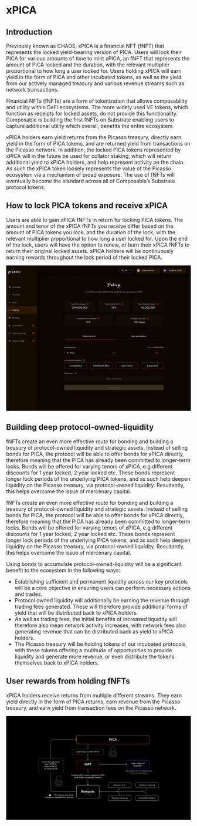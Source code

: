 # xPICA

## Introduction

Previously known as CHAOS, xPICA is a financial NFT (fNFT) that represents the locked yield-bearing version of PICA. 
Users will lock their PICA for various amounts of time to mint xPICA, 
an fNFT that represents the amount of PICA locked and the duration, 
with the relevant multiplier proportional to how long a user locked for. 
Users holding xPICA will earn yield in the form of PICA and other incubated tokens, 
as well as the yield from our actively managed treasury and various revenue streams such as network transactions.

Financial NFTs (fNFTs) are a form of tokenization that allows composability and utility within DeFi ecosystems. 
The more widely used VE tokens, which function as receipts for locked assets, do not provide this functionality. 
Composable is building the first fNFTs on Substrate enabling users to capture additional utility which overall, 
benefits the entire ecosystem. 

xPICA holders earn yield returns from the Picasso treasury, directly earn yield in the form of PICA tokens, 
and are returned yield from transactions on the Picasso network. 
In addition, the locked PICA tokens represented by xPICA will in the future be used for collator staking, 
which will return additional yield to xPICA holders, and help represent activity on the chain. 
As such the xPICA token loosely represents the value of the Picasso ecosystem via a mechanism of broad exposure. 
The use of fNFTs will eventually become the standard across all of Composable’s Substrate protocol tokens.

## How to lock PICA tokens and receive xPICA 

Users are able to gain xPICA fNFTs in return for locking PICA tokens. 
The amount and tenor of the xPICA fNFTs you receive differ based on the amount of PICA tokens you lock, 
and the duration of the lock, with the relevant multiplier proportional to how long a user locked for. Upon the end of 
the lock, users will have the option to renew, or burn their xPICA fNFTs to return their original locked assets. 
xPICA holders will be continuously earning rewards throughout the lock period of their locked PICA.


![how_to_xpica](./how-to-xpica.png)


## Building deep protocol-owned-liquidity

fNFTs create an even more effective route for bonding and building a treasury of protocol-owned liquidity and strategic 
assets. Instead of selling bonds for PICA, the protocol will be able to offer bonds for xPICA directly, therefore 
meaning that the PICA has already been committed to longer-term locks. Bonds will be offered for varying tenors of xPICA, 
e.g different discounts for 1 year locked, 2 year locked etc. These bonds represent longer lock periods of the 
underlying PICA tokens, and as such help deepen liquidity on the Picasso treasury, via protocol-owned liquidity. 
Resultantly, this helps overcome the issue of mercenary capital.

fNFTs create an even more effective route for bonding and building a treasury of protocol-owned liquidity and strategic 
assets. Instead of selling bonds for PICA, the protocol will be able to offer bonds for xPICA directly, therefore 
meaning that the PICA has already been committed to longer-term locks. Bonds will be offered for varying tenors of 
xPICA, e.g different discounts for 1 year locked, 2 year locked etc. These bonds represent longer lock periods of the 
underlying PICA tokens, and as such help deepen liquidity on the Picasso treasury, via protocol-owned liquidity. 
Resultantly, this helps overcome the issue of mercenary capital.

Using bonds to accumulate protocol-owned-liquidity will be a significant benefit to the ecosystem in the following ways:

* Establishing sufficient and permanent liquidity across our key protocols will be a core objective in ensuring users 
  can perform necessary actions and trades.
* Protocol owned liquidity will additionally be earning the revenue through trading fees generated. 
  These will therefore provide additional forms of yield that will be distributed back to xPICA holders.
* As well as trading fees, the initial benefits of increased liquidity will therefore also mean network activity 
  increases, with network fees also generating revenue that can be distributed back as yield to xPICA holders.
* The Picasso treasury will be holding tokens of our incubated protocols, with these tokens offering a multitude of 
  opportunities to provide liquidity and generate more revenue, or even distribute the tokens themselves back to xPICA holders.

## User rewards from holding fNFTs

xPICA holders receive returns from multiple different streams. They earn yield directly in the form of PICA returns, 
earn revenue from the Picasso treasury, and earn yield from transaction fees on the Picasso network.


![xpica_architecture](./xpica-architecture.png)

